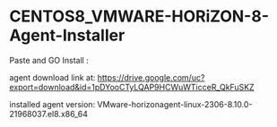 # CENTOS8_VMWARE-HORiZON-8-Agent-Installer

Paste and GO Install : 


agent download link at: https://drive.google.com/uc?export=download&id=1pDYooCTyLQAP9HCWuWTicceR_QkFuSKZ

installed agent version: VMware-horizonagent-linux-2306-8.10.0-21968037.el8.x86_64
